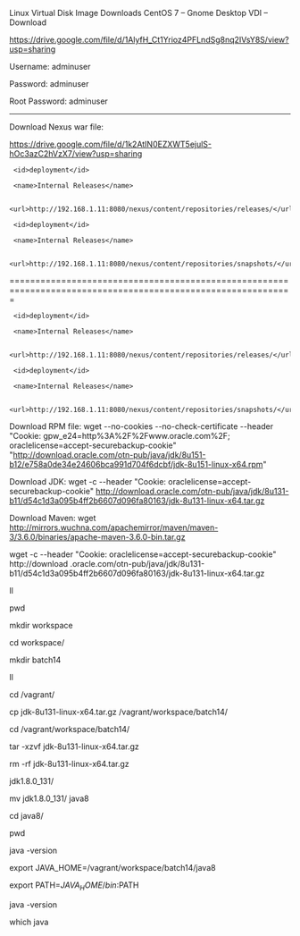 Linux Virtual Disk Image Downloads
CentOS 7 – Gnome Desktop VDI – Download

https://drive.google.com/file/d/1AlyfH_Ct1Yrioz4PFLndSg8nq2IVsY8S/view?usp=sharing

Username: adminuser

Password: adminuser

Root Password: adminuser

-----------------------------------------------------------------------------------------

Download Nexus war file:

https://drive.google.com/file/d/1k2AtIN0EZXWT5ejulS-hOc3azC2hVzX7/view?usp=sharing


<distributionManagement>
  
  <repository>
  
     <id>deployment</id>
     
     <name>Internal Releases</name>
     
     <url>http://192.168.1.11:8080/nexus/content/repositories/releases/</url>
     
  </repository>  
  
  <snapshotRepository>
  
     <id>deployment</id>
     
     <name>Internal Releases</name>
     
     <url>http://192.168.1.11:8080/nexus/content/repositories/snapshots/</url>
     
  </snapshotRepository>
  
</distributionManagement>



=============================================================================================================

<distributionManagement>
  
  <repository>
  
     <id>deployment</id>
     
     <name>Internal Releases</name>
     
     <url>http://192.168.1.11:8080/nexus/content/repositories/releases/</url>
     
  </repository>  
  
  <snapshotRepository>
  
     <id>deployment</id>
     
     <name>Internal Releases</name>
     
     <url>http://192.168.1.11:8080/nexus/content/repositories/snapshots/</url>
     
  </snapshotRepository>
  
</distributionManagement>



Download RPM file:   wget --no-cookies --no-check-certificate --header "Cookie: gpw_e24=http%3A%2F%2Fwww.oracle.com%2F; oraclelicense=accept-securebackup-cookie" "http://download.oracle.com/otn-pub/java/jdk/8u151-b12/e758a0de34e24606bca991d704f6dcbf/jdk-8u151-linux-x64.rpm"


Download JDK:
wget -c --header "Cookie: oraclelicense=accept-securebackup-cookie" http://download.oracle.com/otn-pub/java/jdk/8u131-b11/d54c1d3a095b4ff2b6607d096fa80163/jdk-8u131-linux-x64.tar.gz


Download Maven:
wget http://mirrors.wuchna.com/apachemirror/maven/maven-3/3.6.0/binaries/apache-maven-3.6.0-bin.tar.gz


 wget -c --header "Cookie: oraclelicense=accept-securebackup-cookie" http://download
.oracle.com/otn-pub/java/jdk/8u131-b11/d54c1d3a095b4ff2b6607d096fa80163/jdk-8u131-linux-x64.tar.gz


   ll
    
   pwd
    
   mkdir workspace
   
   cd workspace/
   
   mkdir batch14
   
   ll
   
   cd /vagrant/
   
   cp jdk-8u131-linux-x64.tar.gz /vagrant/workspace/batch14/
   
   cd /vagrant/workspace/batch14/
   
   tar -xzvf jdk-8u131-linux-x64.tar.gz
     
   rm -rf jdk-8u131-linux-x64.tar.gz
   
   jdk1.8.0_131/
      
   mv jdk1.8.0_131/ java8
      
   cd java8/
      
   pwd
   
   java -version
   
   export JAVA_HOME=/vagrant/workspace/batch14/java8
   
   export PATH=$JAVA_HOME/bin:$PATH
   
   java -version
   
   which java
   
